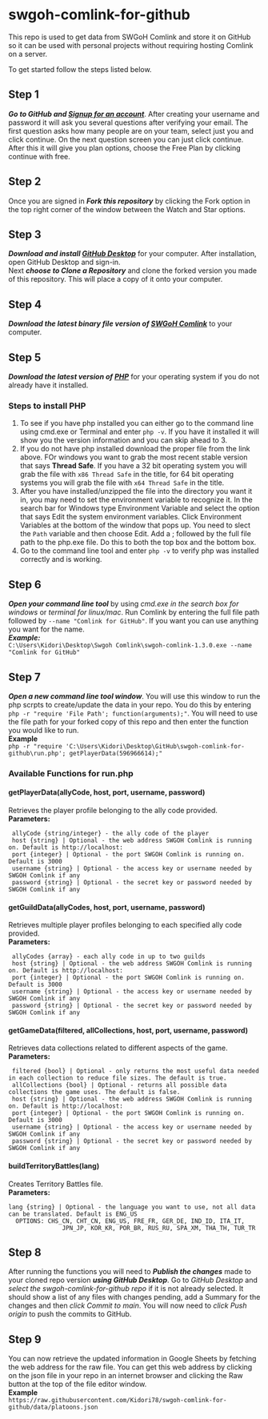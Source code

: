 # swgoh-comlink-for-github
 This repo is used to get data from SWGoH Comlink and store it on GitHub so it can be used with personal projects without requiring hosting Comlink on a server. 
 
To get started follow the steps listed below.

## Step 1
***Go to GitHub and [Signup for an account](https://github.com/signup)***. After creating your username and password it will ask you several questions after verifying your email. The first question asks how many people are on your team, select just you and click continue. On the next question screen you can just click continue. After this it will give you plan options, choose the Free Plan by clicking continue with free. 
 
## Step 2
Once you are signed in ***Fork this repository*** by clicking the Fork option in the top right corner of the window between the Watch and Star options.

## Step 3
***Download and install [GitHub Desktop](https://desktop.github.com/)*** for your computer. After installation, open GitHub Desktop and sign-in.\
Next ***choose to Clone a Repository*** and clone the forked version you made of this repository. This will place a copy of it onto your computer.

## Step 4
***Download the latest binary file version of [SWGoH Comlink](https://github.com/sw-goh-tools/swgoh-comlink/releases)*** to your computer.

## Step 5
***Download the latest version of [PHP](https://www.php.net/downloads)*** for your operating system if you do not already have it installed.
### Steps to install PHP
1. To see if you have php installed you can either go to the command line using cmd.exe or Terminal and enter `php -v`. If you have it installed it will show you the version information and you can skip ahead to 3.
2. If you do not have php installed download the proper file from the link above. FOr windows you want to grab the most recent stable version that says **Thread Safe**. If you have a 32 bit operating system you will grab the file with `x86 Thread Safe` in the title, for 64 bit operating systems you will grab the file with `x64 Thread Safe` in the title.
3. After you have installed/unzipped the file into the directory you want it in, you may need to set the environment variable to recognize it. In the search bar for Windows type Environment Variable and select the option that says Edit the system environment variables. Click Environment Variables at the bottom of the window that pops up. You need to slect the `Path` variable and then choose Edit. Add a ; followed by the full file path to the php.exe file. Do this to both the top box and the bottom box.
4. Go to the command line tool and enter `php -v` to verify php was installed correctly and is working.

## Step 6
***Open your command line tool*** by using _cmd.exe in the search box for windows_ or _terminal for linux/mac_. Run Comlink by entering the full file path followed by `--name "Comlink for GitHub"`. If you want you can use anything you want for the name.\
***Example:***\
`C:\Users\Kidori\Desktop\Swgoh Comlink\swgoh-comlink-1.3.0.exe --name "Comlink for GitHub"`

## Step 7
***Open a new command line tool window***. You will use this window to run the php scrpts to create/update the data in your repo. You do this by entering `php -r "require 'File Path'; function(arguments);"`. You will need to use the file path for your forked copy of this repo and then enter the function you would like to run.\
**Example**\
`php -r "require 'C:\Users\Kidori\Desktop\GitHub\swgoh-comlink-for-github\run.php'; getPlayerData(596966614);"`

### Available Functions for run.php
#### getPlayerData(allyCode, host, port, username, password)
Retrieves the player profile belonging to the ally code provided.\
**Parameters:**
```
 allyCode {string/integer} - the ally code of the player
 host {string} | Optional - the web address SWGOH Comlink is running on. Default is http://localhost:
 port {integer} | Optional - the port SWGOH Comlink is running on. Default is 3000
 username {string} | Optional - the access key or username needed by SWGOH Comlink if any
 password {string} | Optional - the secret key or password needed by SWGOH Comlink if any
```

#### getGuildData(allyCodes, host, port, username, password)
Retrieves multiple player profiles belonging to each specified ally code provided.\
**Parameters:**
```
 allyCodes {array} - each ally code in up to two guilds
 host {string} | Optional - the web address SWGOH Comlink is running on. Default is http://localhost:
 port {integer} | Optional - the port SWGOH Comlink is running on. Default is 3000
 username {string} | Optional - the access key or username needed by SWGOH Comlink if any
 password {string} | Optional - the secret key or password needed by SWGOH Comlink if any
 ```

#### getGameData(filtered, allCollections, host, port, username, password)
Retrieves data collections related to different aspects of the game.\
**Parameters:**
```
 filtered {bool} | Optional - only returns the most useful data needed in each collection to reduce file sizes. The default is true.
 allCollections {bool} | Optional - returns all possible data collections the game uses. The default is false.
 host {string} | Optional - the web address SWGOH Comlink is running on. Default is http://localhost:
 port {integer} | Optional - the port SWGOH Comlink is running on. Default is 3000
 username {string} | Optional - the access key or username needed by SWGOH Comlink if any
 password {string} | Optional - the secret key or password needed by SWGOH Comlink if any
```

#### buildTerritoryBattles(lang)
Creates Territory Battles file.\
**Parameters:**
```
lang {string} | Optional - the language you want to use, not all data can be translated. Default is ENG_US
  OPTIONS: CHS_CN, CHT_CN, ENG_US, FRE_FR, GER_DE, IND_ID, ITA_IT,
               JPN_JP, KOR_KR, POR_BR, RUS_RU, SPA_XM, THA_TH, TUR_TR
```

## Step 8
After running the functions you will need to ***Publish the changes*** made to your cloned repo version ***using GitHub Desktop***. Go to _GitHub Desktop_ and _select the swgoh-comlink-for-github repo_ if it is not already selected. It should show a list of any files with changes pending, add a Summary for the changes and then _click Commit to main_. You will now need to _click Push origin_ to push the commits to GitHub.

## Step 9
You can now retrieve the updated information in Google Sheets by fetching the web address for the raw file. You can get this web address by clicking on the json file in your repo in an internet browser and clicking the Raw button at the top of the file editor window.\
**Example**\
`https://raw.githubusercontent.com/Kidori78/swgoh-comlink-for-github/data/platoons.json`
